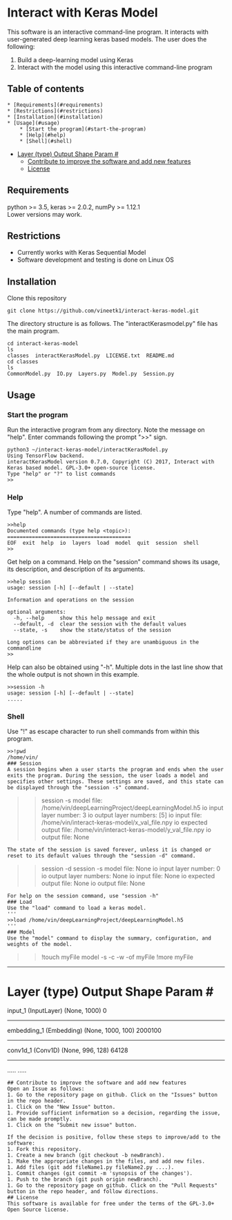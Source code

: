 # Interact with Keras Model
This software is an interactive command-line program. It interacts with user-generated deep learning keras based models. The user does the following:
1. Build a deep-learning model using Keras 
1. Interact with the model using this interactive command-line program
## Table of contents
<!-- vim-markdown-toc GFM -->
	* [Requirements](#requirements)
	* [Restrictions](#restrictions)
	* [Installation](#installation)
	* [Usage](#usage)
		* [Start the program](#start-the-program)
		* [Help](#help)
		* [Shell](#shell)
* [Layer (type)                 Output Shape              Param #](#layer-type-----------------output-shape--------------param-)
	* [Contribute to improve the software and add new features](#contribute-to-improve-the-software-and-add-new-features)
	* [License](#license)

<!-- vim-markdown-toc -->
## Requirements
python >= 3.5, keras >= 2.0.2, numPy >= 1.12.1  
Lower versions may work. 
## Restrictions
* Currently works with Keras Sequential Model
* Software development and testing is done on Linux OS
## Installation
Clone this repository
```
git clone https://github.com/vineetk1/interact-keras-model.git
```
The directory structure is as follows. The "interactKerasmodel.py" file has the main program.
```
cd interact-keras-model
ls
classes  interactKerasModel.py  LICENSE.txt  README.md
cd classes
ls
CommonModel.py  IO.py  Layers.py  Model.py  Session.py
```
## Usage
### Start the program
Run the interactive program from any directory. Note the message on "help". Enter commands following the prompt ">>" sign. 
```
python3 ~/interact-keras-model/interactKerasModel.py
Using TensorFlow backend.
interactKerasModel version 0.7.0, Copyright (C) 2017, Interact with Keras based model. GPL-3.0+ open-source license.
Type "help" or "?" to list commands
>>
```
### Help
Type "help". A number of commands are listed.
```
>>help
Documented commands (type help <topic>):
========================================
EOF  exit  help  io  layers  load  model  quit  session  shell
>>
```
Get help on a command. Help on the "session" command shows its usage, its description, and description of its arguments. 
```
>>help session
usage: session [-h] [--default | --state]

Information and operations on the session

optional arguments:
  -h, --help     show this help message and exit
  --default, -d  clear the session with the default values
  --state, -s    show the state/status of the session

Long options can be abbreviated if they are unambiguous in the commandline
>>
```
Help can also be obtained using "-h". Multiple dots in the last line show that the whole output is not shown in this example.
```
>>session -h
usage: session [-h] [--default | --state]
.....
```
### Shell
Use "!" as escape character to run shell commands from within this program.
```
>>!pwd
/home/vin/
### Session
A session begins when a user starts the program and ends when the user exits the program. During the session, the user loads a model and specifies other settings. These settings are saved, and this state can be displayed through the "session -s" command.
```
>>session -s
model file: /home/vin/deepLearningProject/deepLearningModel.h5
io input layer number: 3
io output layer numbers: [5]
io input file: /home/vin/interact-keras-model/x_val_file.npy
io expected output file: /home/vin/interact-keras-model/y_val_file.npy
io output file: None
```
The state of the session is saved forever, unless it is changed or reset to its default values through the "session -d" command.
```
>>session -d
>>session -s
model file: None
io input layer number: 0
io output layer numbers: None
io input file: None
io expected output file: None
io output file: None
>>
```
For help on the session command, use "session -h" 
### Load
Use the "load" command to load a keras model.
'''
>>load /home/vin/deepLearningProject/deepLearningModel.h5
'''
### Model
Use the "model" command to display the summary, configuration, and weights of the model.
```
>>!touch myFile
>>model -s -c -w -of myFile
>>!more myFile
_________________________________________________________________
Layer (type)                 Output Shape              Param #   
=================================================================
input_1 (InputLayer)         (None, 1000)              0         
_________________________________________________________________
embedding_1 (Embedding)      (None, 1000, 100)         2000100   
_________________________________________________________________
conv1d_1 (Conv1D)            (None, 996, 128)          64128     
_________________________________________________________________
.....
.....
```
## Contribute to improve the software and add new features
Open an Issue as follows:
1. Go to the repository page on github. Click on the "Issues" button in the repo header.
1. Click on the "New Issue" button.
1. Provide sufficient information so a decision, regarding the issue, can be made promptly.
1. Click on the "Submit new issue" button.   

If the decision is positive, follow these steps to improve/add to the software:
1. Fork this repository.
1. Create a new branch (git checkout -b newBranch).
1. Make the appropriate changes in the files, and add new files.
1. Add files (git add fileName1.py fileName2.py ....).
1. Commit changes (git commit -m 'synopsis of the changes').
1. Push to the branch (git push origin newBranch).
1. Go to the repository page on github. Click on the "Pull Requests" button in the repo header, and follow directions.
## License
This software is available for free under the terms of the GPL-3.0+ Open Source license. 
